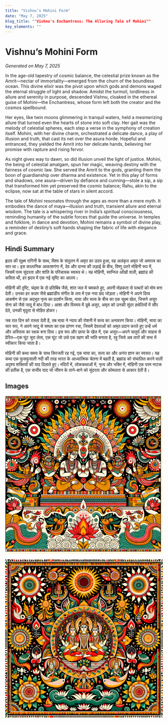 ```yaml
---
title: "Vishnu’s Mohini Form"
date: "May 7, 2025"
blog_title: ""Vishnu's Enchantress: The Alluring Tale of Mohini""
key_elements: ""
---
```


# Vishnu’s Mohini Form

*Generated on May 7, 2025*

In the age-old tapestry of cosmic balance, the celestial prize known as the Amrit—nectar of immortality—emerged from the churn of the boundless ocean. This divine elixir was the pivot upon which gods and demons waged the eternal struggle of light and shadow. Amidst the turmoil, lordliness in allure and serenity in purpose, descended Vishnu, cloaked in the ethereal guise of Mohini—the Enchantress, whose form left both the creator and the cosmos spellbound.

Her eyes, like twin moons glimmering in tranquil waters, held a mesmerizing allure that turned even the hearts of stone into soft clay. Her gait was the melody of celestial spheres, each step a verse in the symphony of creation itself. Mohini, with her divine charm, orchestrated a delicate dance, a play of illusion and truth, that cast its net over the asura horde. Hopeful and entranced, they yielded the Amrit into her delicate hands, believing her promise with rapture and rising fervor.

As night gives way to dawn, so did illusion unveil the light of justice. Mohini, the being of celestial amalgam, spun her magic, weaving destiny with the fairness of cosmic law. She served the Amrit to the gods, granting them the boon of guardianship over dharma and existence. Yet in this play of forms and shadows, one asura—driven by defiance and cunning—stole a sip, a sip that transformed him yet preserved the cosmic balance; Rahu, akin to the eclipse, now sat at the table of stars in silent accord.

The tale of Mohini resonates through the ages as more than a mere myth. It embodies the dance of maya—illusion and truth, transient allure and eternal wisdom. The tale is a whispering river in India’s spiritual consciousness, reminding humanity of the subtle forces that guide the universe. In temples and folklore, in dance and devotion, Mohini remains a symbol of divine play, a reminder of destiny’s soft hands shaping the fabric of life with elegance and grace.

## Hindi Summary

हृदय की सूक्ष्म रागिनी के साथ, विश्व के संतुलन में अमृत का उदय हुआ, वह अलंकृत अमृत जो अमरत्व का सार था। इस काल्पनिक आकाशगंगा में, देव और दानव की लड़ाई के बीच, विष्णु उतरे मोहिनी रूप में, जिसमें परम सुंदरता और शांति के परिचायक स्वरूप थे। यह मोहिनी, स्वप्निल आँखों वाली, ब्रह्मांड की कविता थी, हर हृदय में एक नई सृष्टि का आलय।

मोहिनी की दृष्टि, चंद्रमा के दो प्रतिबिंब जैसे, शांत जल में चमकते हुए, अपनी मोहकता से पत्थरों को मोम बना देती। उनका हर कदम जैसे ब्रह्मांडीय संगीत के लय में एक नया छंद जोड़ता। मोहिनी ने अपने दिव्य आकर्षण से एक अद्भुत नृत्य का प्रदर्शन किया, माया और सत्य के बीच का एक सूक्ष्म खेल, जिसने असुर सेना को जैसे जादू में बांध दिया। आशा और विस्मय में डूबे असुर, अमृत को उनकी सुंदर हथेलियों में सौंप देते, उनकी मृदुता से मोहित होकर।

जब रात दिन को रास्ता देती है, तब माया ने न्याय की रोशनी में सत्य का अनावरण किया। मोहिनी, माया का सार रूप, ने अपने जादू से समता का एक प्रांगण रचा, जिसमें देवताओं को अमृत प्रदान करते हुए उन्हें धर्म और अस्तित्व का रक्षक बना दिया। इस रूप और छाया के खेल में, एक असुर—अपने चातुर्य और साहस से प्रेरित—एक घूंट चुरा लेता, एक घूंट जो उसे एक ग्रहण की भांति बनाता है, रहु जिसे अब तारों की सभा में स्वीकार किया जाता है।

मोहिनी की कथा समय के साथ सिरजती रह गई, एक माया का, सत्य का और अनंत ज्ञान का स्वरूप। यह कथा एक फुसफुसाती नदी की तरह भारत के आध्यात्मिक चेतना में बहती है, ब्रह्मांड को संचालित करने वाली अदृश्य शक्तियों की याद दिलाते हुए। मंदिरों में, लोककथाओं में, नृत्य और भक्ति में, मोहिनी एक परम नाटक की प्रतीक है, एक सजीव याद जो जीवन के ताने-बाने को सुंदरता और कोमलता से आकार देती है।

## Images

![Vishnu’s Mohini Form - Variation 1](https://raw.githubusercontent.com/amarshat/mithila-content/main/images/2025/05/2025-05-07-am-vishnus-mohini-form.png)

![Vishnu’s Mohini Form - Variation 2](https://raw.githubusercontent.com/amarshat/mithila-content/main/images/2025/05/2025-05-07-pm-vishnus-mohini-form.png)
